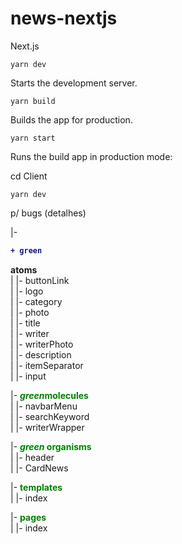 # news-nextjs
Next.js

`yarn dev`

Starts the development server.

`yarn build`

Builds the app for production.

`yarn start`

Runs the build app in production mode:

cd Client

`yarn dev`

p/ bugs (detalhes)
 
|- <b>
```diff
+ green
```
atoms
</b></br>
| |- buttonLink</br>
| |- logo</br>
| |- category</br>
| |- photo</br>
| |- title</br>
| |- writer</br>
| |- writerPhoto</br>
| |- description</br>
| |- itemSeparator</br>
| |- input</br>

|- <span style="color:green"><b><em>green</em>molecules</b></span></br>
| |- navbarMenu</br>
| |- searchKeyword</br>
| |- writerWrapper</br>

|- <span style="color:green"><b>*green* organisms</b></span></br>
| |- header</br>
| |- CardNews</br>

|- <b><span style="color:green">templates</span></b></br>
| |- index</br>

|- <span style="color:green"><b>pages</b></span></br>
| |- index</br>
